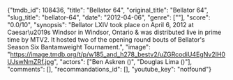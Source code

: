 {"tmdb_id": 108436, "title": "Bellator 64", "original_title": "Bellator 64", "slug_title": "bellator-64", "date": "2012-04-06", "genre": [""], "score": "0.0/10", "synopsis": "Bellator LXIV took place on April 6, 2012 at Caesar\u2019s Windsor in Windsor, Ontario &amp; was distributed live in prime time by MTV2.  It hosted two of the opening round bouts of Bellator's Season Six Bantamweight Tournament.", "image": "https://image.tmdb.org/t/p/w185_and_h278_bestv2/uZGRcodiU4EgNv2IH0UJswNmZRf.jpg", "actors": ["Ben Askren ()", "Douglas Lima ()"], "comments": [], "recommandations_id": [], "youtube_key": "notfound"}